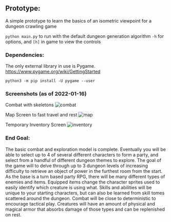 ## Prototype:
A simple prototype to learn the basics of an isometric viewpoint for a dungeon crawling game

`python main.py` to run with the default dungeon generation algorithm
`-h` for options, and `[h]` in game to view the controls

### Dependencies:
The only external library in use is Pygame. https://www.pygame.org/wiki/GettingStarted

`python3 -m pip install -U pygame --user`

### Screenshots (as of 2022-01-16)
Combat with skeletons
![combat](https://i.imgur.com/05BCpiY.png)

Map Screen to fast travel and rest
![map](https://i.imgur.com/F3QT76U.png)

Temporary Inventory Screen
![inventory](https://i.imgur.com/5xKjzVh.png)

### End Goal:
The basic combat and exploration model is complete. Eventually you will be able to select up to 4 of several different characters to form a party, and select from a handful of different dungeon themes to explore. The goal of the game will to delve through up to 3 dungeon levels of increasing difficulty to retrieve an object of power in the furthest room from the start.
As the base is a turn based party RPG, there will be many different types of enemies and items. Equipped items change the character sprites used to easily identify which creature is using what. Skills and abilities will be unique to your starting characters, but can also be learned from skill tomes scattered around the dungeon.
Combat will be close to deterministic to encourage tactical play. Creatures will have an amount of physical and magical armor that absorbs damage of those types and can be replenished on rest.
